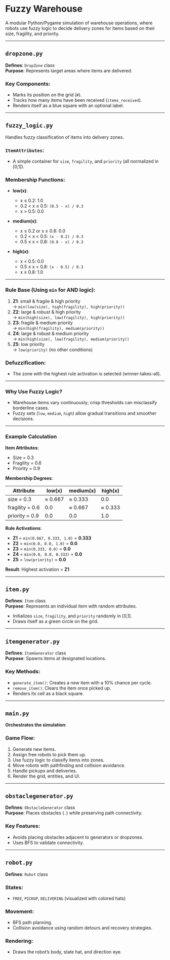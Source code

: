 ﻿# Fuzzy Warehouse

A modular Python/Pygame simulation of warehouse operations, where robots use fuzzy logic to decide delivery zones for items based on their size, fragility, and priority.

---

## `dropzone.py`

**Defines**: `DropZone` class  
**Purpose**: Represents target areas where items are delivered.

### Key Components:
- Marks its position on the grid (`#`).
- Tracks how many items have been received (`items_received`).
- Renders itself as a blue square with an optional label.

---

## `fuzzy_logic.py`

Handles fuzzy classification of items into delivery zones.

### `ItemAttributes`:
- A simple container for `size`, `fragility`, and `priority` (all normalized in [0,1]).

### Membership Functions:

- **low(x)**:  
  - x ≤ 0.2: 1.0  
  - 0.2 < x ≤ 0.5: `(0.5 - x) / 0.3`  
  - x > 0.5: 0.0  

- **medium(x)**:  
  - x ≤ 0.2 or x ≥ 0.8: 0.0  
  - 0.2 < x < 0.5: `(x - 0.2) / 0.3`  
  - 0.5 ≤ x < 0.8: `(0.8 - x) / 0.3`  

- **high(x)**:  
  - x < 0.5: 0.0  
  - 0.5 ≤ x < 0.8: `(x - 0.5) / 0.3`  
  - x ≥ 0.8: 1.0  

---

### Rule Base (Using `min` for AND logic):

1. **Z1**: small & fragile & high priority  
   → `min(low(size), high(fragility), high(priority))`  
2. **Z2**: large & robust & high priority  
   → `min(high(size), low(fragility), high(priority))`  
3. **Z3**: fragile & medium priority  
   → `min(high(fragility), medium(priority))`  
4. **Z4**: large & robust & medium priority  
   → `min(high(size), low(fragility), medium(priority))`  
5. **Z5**: low priority  
   → `low(priority)` (no other conditions)

### Defuzzification:

- The zone with the highest rule activation is selected (winner-takes-all).

---

### Why Use Fuzzy Logic?

- Warehouse items vary continuously; crisp thresholds can misclassify borderline cases.
- Fuzzy sets (`low`, `medium`, `high`) allow gradual transitions and smoother decisions.

---

### Example Calculation

**Item Attributes**:
- Size = 0.3
- Fragility = 0.6
- Priority = 0.9

**Membership Degrees**:

| Attribute     | low(x)     | medium(x)   | high(x)     |
|---------------|------------|-------------|-------------|
| size = 0.3     | ≈ 0.667     | ≈ 0.333      | 0.0         |
| fragility = 0.6 | 0.0        | ≈ 0.667      | ≈ 0.333      |
| priority = 0.9  | 0.0        | 0.0          | 1.0         |

**Rule Activations**:

- **Z1** = `min(0.667, 0.333, 1.0)` = **0.333**
- **Z2** = `min(0.0, 0.0, 1.0)` = **0.0**
- **Z3** = `min(0.333, 0.0)` = **0.0**
- **Z4** = `min(0.0, 0.0, 0.333)` = **0.0**
- **Z5** = `low(priority)` = **0.0**

**Result**: Highest activation = **Z1**

---

## `item.py`

**Defines**: `Item` class  
**Purpose**: Represents an individual item with random attributes.

- Initializes `size`, `fragility`, and `priority` randomly in [0,1].
- Draws itself as a green circle on the grid.

---

## `itemgenerator.py`

**Defines**: `ItemGenerator` class  
**Purpose**: Spawns items at designated locations.

### Key Methods:
- `generate_item()`: Creates a new item with a 10% chance per cycle.
- `remove_item()`: Clears the item once picked up.
- Renders its cell as a black square.

---

## `main.py`

**Orchestrates the simulation**:

### Game Flow:
1. Generate new items.
2. Assign free robots to pick them up.
3. Use fuzzy logic to classify items into zones.
4. Move robots with pathfinding and collision avoidance.
5. Handle pickups and deliveries.
6. Render the grid, entities, and UI.

---

## `obstaclegenerator.py`

**Defines**: `ObstacleGenerator` class  
**Purpose**: Places obstacles (`.`) while preserving path connectivity.

### Key Features:
- Avoids placing obstacles adjacent to generators or dropzones.
- Uses BFS to validate connectivity.

---

## `robot.py`

**Defines**: `Robot` class

### States:
- `FREE`, `PICKUP`, `DELIVERING` (visualized with colored hats)

### Movement:
- BFS path planning.
- Collision avoidance using random detours and recovery strategies.

### Rendering:
- Draws the robot’s body, state hat, and direction eye.
